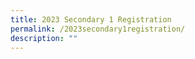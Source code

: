 ```yaml
---
title: 2023 Secondary 1 Registration
permalink: /2023secondary1registration/
description: ""
---
```

